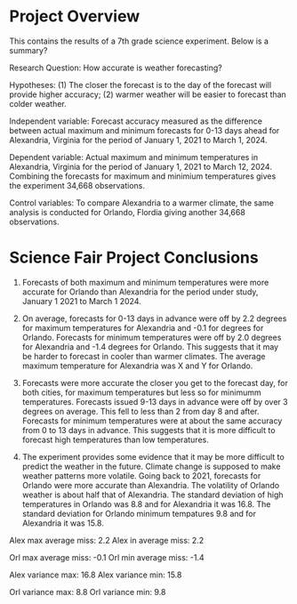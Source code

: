 # Project Overview

This contains the results of a 7th grade science experiment. Below is a summary?

Research Question: How accurate is weather forecasting?

Hypotheses: (1) The closer the forecast is to the day of the forecast will provide higher accuracy; (2) warmer weather will be easier to forecast than colder weather.

Independent variable: Forecast accuracy measured as the difference between actual maximum and minimum forecasts for 0-13 days ahead for Alexandria, Virginia for the period of January 1, 2021 to March 1, 2024.

Dependent variable: Actual maximum and minimum temperatures in Alexandria, Virginia for the period of January 1, 2021 to March 12, 2024. Combining the forecasts for maximum and minimium temperatures gives the experiment 34,668 observations.

Control variables: To compare Alexandria to a warmer climate, the same analysis is conducted for Orlando, Flordia giving another 34,668 observations.

# Science Fair Project Conclusions 

1. Forecasts of both maximum and minimum temperatures were more accurate for Orlando than Alexandria for the period under study, January 1 2021 to March 1 2024.

2. On average, forecasts for 0-13 days in advance were off by 2.2 degrees for maximum temperatures for Alexandria and -0.1  for degrees for Orlando. Forecasts for minimum temperatures were off by 2.0 degrees for Alexandria and -1.4 degrees for Orlando. This suggests that it may be harder to forecast in cooler than warmer climates. The average maximum temperature for Alexandria was X and Y for Orlando.

3. Forecasts were more accurate the closer you get to the forecast day, for both cities, for maximum temperatures but less so for minimumm temperatures. Forecasts issued 9-13 days in advance were off by over 3 degrees on average. This fell to less than 2 from day 8 and after. Forecasts for minimum temperatures were at about the same accuracy from 0 to 13 days in advance. This suggests that it is more difficult to forecast high temperatures than low temperatures.

4. The experiment provides some evidence that it may be more difficult to predict the weather in the future. Climate change is supposed to make weather patterns more volatile. Going back to 2021, forecasts for Orlando were more accurate than Alexandria. The volatility of Orlando weather is about half that of Alexandria. The standard deviation of high temperatures in Orlando was 8.8 and for Alexandria it was 16.8. The standard deviation for Orlando minimum tempatures 9.8 and for Alexandria it was 15.8. 

Alex max average miss: 2.2
Alex in average miss: 2.2

Orl max average miss: -0.1
Orl min average miss: -1.4

Alex variance max: 16.8
Alex variance min: 15.8

Orl variance max: 8.8
Orl variance min: 9.8
